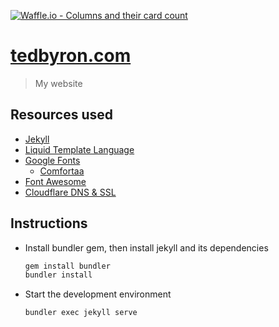 [![Waffle.io - Columns and their card count](https://badge.waffle.io/tedbyron/tedbyron.github.io.svg?columns=all)](https://waffle.io/tedbyron/tedbyron.github.io)

# [tedbyron.com](https://tedbyron.com "tedbyron.com")

>   My website

## Resources used

-   [Jekyll](https://github.com/jekyll/jekyll "github.com/jekyll/jekyll")
-   [Liquid Template Language](https://help.shopify.com/themes/liquid)
-   [Google Fonts](https://fonts.google.com/ "fonts.google.com")
    -   [Comfortaa](https://fonts.google.com/specimen/Comfortaa)
-   [Font Awesome](https://github.com/FortAwesome/Font-Awesome "github.com/FortAwesome/Font-Awesome")
-   [Cloudflare DNS & SSL](https://www.cloudflare.com/ "cloudflare.com")

## Instructions

-   Install bundler gem, then install jekyll and its dependencies
    ```ruby
    gem install bundler
    bundler install
    ```
-   Start the development environment
    ```sh
    bundler exec jekyll serve
    ```
